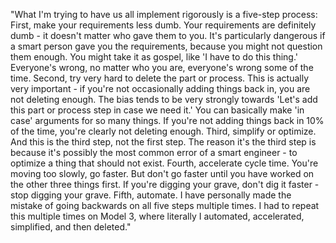 "What I'm trying to have us all implement rigorously is a five-step process:
First, make your requirements less dumb. Your requirements are definitely dumb - it doesn't matter who gave them to you. It's particularly dangerous if a smart person gave you the requirements, because you might not question them enough. You might take it as gospel, like 'I have to do this thing.' Everyone's wrong, no matter who you are, everyone's wrong some of the time.
Second, try very hard to delete the part or process. This is actually very important - if you're not occasionally adding things back in, you are not deleting enough. The bias tends to be very strongly towards 'Let's add this part or process step in case we need it.' You can basically make 'in case' arguments for so many things. If you're not adding things back in 10% of the time, you're clearly not deleting enough.
Third, simplify or optimize. And this is the third step, not the first step. The reason it's the third step is because it's possibly the most common error of a smart engineer - to optimize a thing that should not exist.
Fourth, accelerate cycle time. You're moving too slowly, go faster. But don't go faster until you have worked on the other three things first. If you're digging your grave, don't dig it faster - stop digging your grave.
Fifth, automate.
I have personally made the mistake of going backwards on all five steps multiple times. I had to repeat this multiple times on Model 3, where literally I automated, accelerated, simplified, and then deleted."